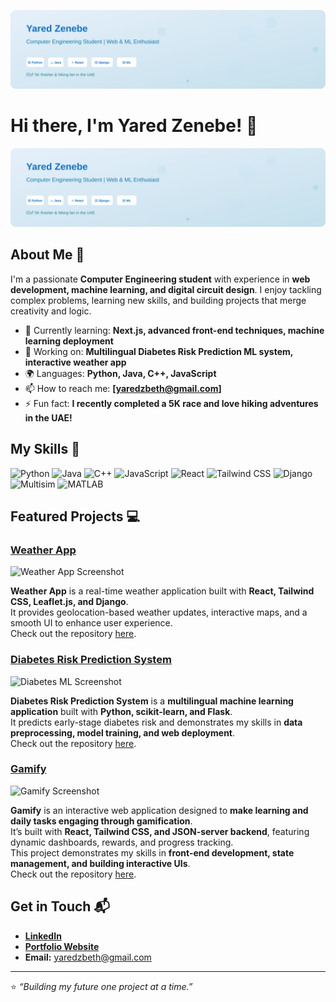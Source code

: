 ![Banner](./banner.svg)
# Hi there, I'm Yared Zenebe! 👋

![Banner](./banner.svg)

## About Me 🚀

I'm a passionate **Computer Engineering student** with experience in **web development, machine learning, and digital circuit design**. I enjoy tackling complex problems, learning new skills, and building projects that merge creativity and logic.

- 🌱 Currently learning: **Next.js, advanced front-end techniques, machine learning deployment**  
- 🔭 Working on: **Multilingual Diabetes Risk Prediction ML system, interactive weather app**  
- 🌍 Languages: **Python, Java, C++, JavaScript**  
- 📫 How to reach me: **[yaredzbeth@gmail.com]**  
- ⚡ Fun fact: **I recently completed a 5K race and love hiking adventures in the UAE!**

## My Skills 🧠

![Python](https://img.shields.io/badge/-Python-3776AB?style=flat-square&logo=python&logoColor=white)
![Java](https://img.shields.io/badge/-Java-007396?style=flat-square&logo=java&logoColor=white)
![C++](https://img.shields.io/badge/-C%2B%2B-00599C?style=flat-square&logo=c%2B%2B&logoColor=white)
![JavaScript](https://img.shields.io/badge/-JavaScript-F7DF1E?style=flat-square&logo=javascript&logoColor=black)
![React](https://img.shields.io/badge/-React-61DAFB?style=flat-square&logo=react&logoColor=black)
![Tailwind CSS](https://img.shields.io/badge/-Tailwind_CSS-38B2AC?style=flat-square&logo=tailwind-css&logoColor=white)
![Django](https://img.shields.io/badge/-Django-092E20?style=flat-square&logo=django&logoColor=white)
![Multisim](https://img.shields.io/badge/-Multisim-FF6F61?style=flat-square)
![MATLAB](https://img.shields.io/badge/-MATLAB-0076A8?style=flat-square&logo=mathworks&logoColor=white)

## Featured Projects 💻

### [Weather App](https://github.com/YOUR_USERNAME/weather-app)

![Weather App Screenshot](https://images.unsplash.com/photo-1600566752267-7f9fcabf3d9b?auto=format&fit=crop&w=800&q=80)

**Weather App** is a real-time weather application built with **React, Tailwind CSS, Leaflet.js, and Django**.  
It provides geolocation-based weather updates, interactive maps, and a smooth UI to enhance user experience.  
Check out the repository [here](https://github.com/YOUR_USERNAME/weather-app).

### [Diabetes Risk Prediction System](https://github.com/YOUR_USERNAME/diabetes-ml)

![Diabetes ML Screenshot](https://images.unsplash.com/photo-1581092580496-98391f08c14d?auto=format&fit=crop&w=800&q=80)

**Diabetes Risk Prediction System** is a **multilingual machine learning application** built with **Python, scikit-learn, and Flask**.  
It predicts early-stage diabetes risk and demonstrates my skills in **data preprocessing, model training, and web deployment**.  
Check out the repository [here](https://github.com/YOUR_USERNAME/diabetes-ml).

### [Gamify](https://github.com/YOUR_USERNAME/gamify)

![Gamify Screenshot](https://images.unsplash.com/photo-1600566752267-7f9fcabf3d9b?auto=format&fit=crop&w=800&q=80)

**Gamify** is an interactive web application designed to **make learning and daily tasks engaging through gamification**.  
It’s built with **React, Tailwind CSS, and JSON-server backend**, featuring dynamic dashboards, rewards, and progress tracking.  
This project demonstrates my skills in **front-end development, state management, and building interactive UIs**.  
Check out the repository [here](https://github.com/YOUR_USERNAME/gamify).

## Get in Touch 📬

- **[LinkedIn](https://www.linkedin.com/in/yared-zewde/)**  
- **[Portfolio Website](https://YOUR_PORTFOLIO_LINK)**  
- **Email:** [yaredzbeth@gmail.com](mailto:yaredzbeth@gmail.com)

---

⭐️ *“Building my future one project at a time.”*
